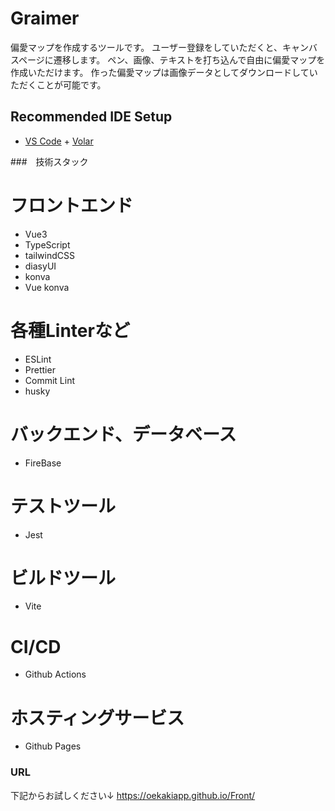 # Graimer

偏愛マップを作成するツールです。
ユーザー登録をしていただくと、キャンバスページに遷移します。
ペン、画像、テキストを打ち込んで自由に偏愛マップを作成いただけます。
作った偏愛マップは画像データとしてダウンロードしていただくことが可能です。

## Recommended IDE Setup

- [VS Code](https://code.visualstudio.com/) + [Volar](https://marketplace.visualstudio.com/items?itemName=Vue.volar)

###　技術スタック
# フロントエンド
- Vue3
- TypeScript
- tailwindCSS
- diasyUI
- konva
- Vue konva

# 各種Linterなど
- ESLint
- Prettier
- Commit Lint
- husky

# バックエンド、データベース
- FireBase

# テストツール
- Jest

# ビルドツール
- Vite

# CI/CD
- Github Actions

# ホスティングサービス
- Github Pages


### URL
下記からお試しください↓
https://oekakiapp.github.io/Front/
